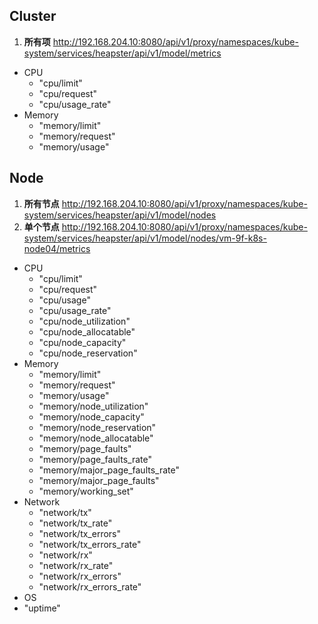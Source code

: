 ## Cluster
1. **所有项** http://192.168.204.10:8080/api/v1/proxy/namespaces/kube-system/services/heapster/api/v1/model/metrics
- CPU
  - "cpu/limit"
  - "cpu/request"
  - "cpu/usage_rate"
- Memory
  - "memory/limit"
  - "memory/request"
  - "memory/usage"
 
## Node
1. **所有节点** http://192.168.204.10:8080/api/v1/proxy/namespaces/kube-system/services/heapster/api/v1/model/nodes
2. **单个节点** http://192.168.204.10:8080/api/v1/proxy/namespaces/kube-system/services/heapster/api/v1/model/nodes/vm-9f-k8s-node04/metrics
- CPU
  - "cpu/limit"
  - "cpu/request"
  - "cpu/usage"
  - "cpu/usage_rate"
  - "cpu/node_utilization"
  - "cpu/node_allocatable"
  - "cpu/node_capacity"
  - "cpu/node_reservation"
- Memory
  - "memory/limit"
  - "memory/request"
  - "memory/usage"
  - "memory/node_utilization"
  - "memory/node_capacity"
  - "memory/node_reservation"
  - "memory/node_allocatable"
  - "memory/page_faults"
  - "memory/page_faults_rate"
  - "memory/major_page_faults_rate"
  - "memory/major_page_faults"
  - "memory/working_set"
- Network
  - "network/tx"
  - "network/tx_rate"
  - "network/tx_errors"
  - "network/tx_errors_rate"
  - "network/rx"
  - "network/rx_rate"
  - "network/rx_errors"
  - "network/rx_errors_rate"
 - OS
  - "uptime"
